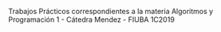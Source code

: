 Trabajos Prácticos correspondientes a la materia Algoritmos y Programación 1 - Cátedra Mendez - FIUBA 1C2019

